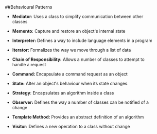 ##Behavioural Patterns

  + **Mediator:**  Uses a class to simplify communication between other classes  

  + **Memento:** Capture and restore an object's internal state

  + **Interpreter:** Defines a way to include language elements in a program

  + **Iterator:** Formalizes the way we move through a list of data  

  + **Chain of Responsibility:**  Allows a number of classes to attempt to handle a request  

  + **Command:** Encapsulate a command request as an object

  + **State:** Alter an object's behaviour when its state changes

  + **Strategy:** Encapsulates an algorithm inside a class

  + **Observer:**  Defines the way a number of classes can be notified of a change

  + **Template Method:**  Provides an abstract definition of an algorithm  

  + **Visitor:** Defines a new operation to a class without change

